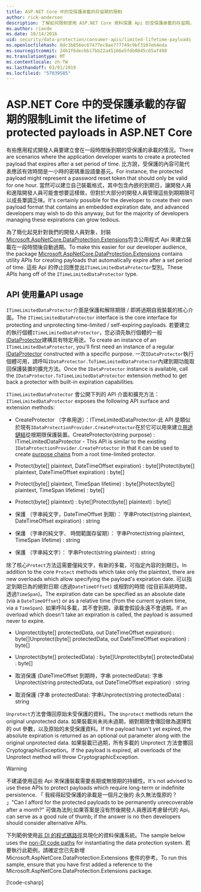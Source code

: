 ```yaml
---
title: ASP.NET Core 中的受保護承載的存留期的限制
author: rick-anderson
description: 了解如何限制使用 ASP.NET Core 資料保護 Api 的受保護承載的存留期。
ms.author: riande
ms.date: 10/14/2016
uid: security/data-protection/consumer-apis/limited-lifetime-payloads
ms.openlocfilehash: 8dc3b856ec67477ec8ae777749c9bf3107eb4eda
ms.sourcegitcommit: 24b1f6decbb17bb22a45166e5fdb0845c65af498
ms.translationtype: MT
ms.contentlocale: zh-TW
ms.lasthandoff: 03/01/2019
ms.locfileid: "57039585"
---
```

# <a name="limit-the-lifetime-of-protected-payloads-in-aspnet-core"></a><span data-ttu-id="51001-103">ASP.NET Core 中的受保護承載的存留期的限制</span><span class="sxs-lookup"><span data-stu-id="51001-103">Limit the lifetime of protected payloads in ASP.NET Core</span></span>

<span data-ttu-id="51001-104">有些應用程式開發人員要建立會在一段時間後到期的受保護的承載的情況。</span><span class="sxs-lookup"><span data-stu-id="51001-104">There are scenarios where the application developer wants to create a protected payload that expires after a set period of time.</span></span> <span data-ttu-id="51001-105">比方說，受保護的內容可能代表應該有效時間是一小時的密碼重設語彙基元。</span><span class="sxs-lookup"><span data-stu-id="51001-105">For instance, the protected payload might represent a password reset token that should only be valid for one hour.</span></span> <span data-ttu-id="51001-106">當然可以建立自己裝載格式，其中包含內嵌的到期日，讓開發人員和進階開發人員可能會想要這樣做，但對於大部分的開發人員管理這些到期期限可以成長單調乏味。</span><span class="sxs-lookup"><span data-stu-id="51001-106">It's certainly possible for the developer to create their own payload format that contains an embedded expiration date, and advanced developers may wish to do this anyway, but for the majority of developers managing these expirations can grow tedious.</span></span>

<span data-ttu-id="51001-107">為了簡化起見針對我們的開發人員對象，封裝[Microsoft.AspNetCore.DataProtection.Extensions](https://www.nuget.org/packages/Microsoft.AspNetCore.DataProtection.Extensions/)包含公用程式 Api 來建立裝載在一段時間後自動過期。</span><span class="sxs-lookup"><span data-stu-id="51001-107">To make this easier for our developer audience, the package [Microsoft.AspNetCore.DataProtection.Extensions](https://www.nuget.org/packages/Microsoft.AspNetCore.DataProtection.Extensions/) contains utility APIs for creating payloads that automatically expire after a set period of time.</span></span> <span data-ttu-id="51001-108">這些 Api 的停止回應登出`ITimeLimitedDataProtector`型別。</span><span class="sxs-lookup"><span data-stu-id="51001-108">These APIs hang off of the `ITimeLimitedDataProtector` type.</span></span>

## <a name="api-usage"></a><span data-ttu-id="51001-109">API 使用量</span><span class="sxs-lookup"><span data-stu-id="51001-109">API usage</span></span>

<span data-ttu-id="51001-110">`ITimeLimitedDataProtector`介面是保護和解除期限 / 即將過期自我裝載的核心介面。</span><span class="sxs-lookup"><span data-stu-id="51001-110">The `ITimeLimitedDataProtector` interface is the core interface for protecting and unprotecting time-limited / self-expiring payloads.</span></span> <span data-ttu-id="51001-111">若要建立的執行個體`ITimeLimitedDataProtector`，您必須先執行個體的一般[IDataProtector](xref:security/data-protection/consumer-apis/overview)建構具有特定用途。</span><span class="sxs-lookup"><span data-stu-id="51001-111">To create an instance of an `ITimeLimitedDataProtector`, you'll first need an instance of a regular [IDataProtector](xref:security/data-protection/consumer-apis/overview) constructed with a specific purpose.</span></span> <span data-ttu-id="51001-112">一次`IDataProtector`執行個體可用，請呼叫`IDataProtector.ToTimeLimitedDataProtector`內建到期功能取回保護裝置的擴充方法。</span><span class="sxs-lookup"><span data-stu-id="51001-112">Once the `IDataProtector` instance is available, call the `IDataProtector.ToTimeLimitedDataProtector` extension method to get back a protector with built-in expiration capabilities.</span></span>

<span data-ttu-id="51001-113">`ITimeLimitedDataProtector` 會公開下列的 API 介面和擴充方法：</span><span class="sxs-lookup"><span data-stu-id="51001-113">`ITimeLimitedDataProtector` exposes the following API surface and extension methods:</span></span>

* <span data-ttu-id="51001-114">CreateProtector （字串用途）：ITimeLimitedDataProtector-此 API 是類似於現有`IDataProtectionProvider.CreateProtector`在於它可以用來建立[用途鏈結](xref:security/data-protection/consumer-apis/purpose-strings)從根期限保護裝置。</span><span class="sxs-lookup"><span data-stu-id="51001-114">CreateProtector(string purpose) : ITimeLimitedDataProtector - This API is similar to the existing `IDataProtectionProvider.CreateProtector` in that it can be used to create [purpose chains](xref:security/data-protection/consumer-apis/purpose-strings) from a root time-limited protector.</span></span>

* <span data-ttu-id="51001-115">Protect(byte[] plaintext, DateTimeOffset expiration) : byte[]</span><span class="sxs-lookup"><span data-stu-id="51001-115">Protect(byte[] plaintext, DateTimeOffset expiration) : byte[]</span></span>

* <span data-ttu-id="51001-116">Protect(byte[] plaintext, TimeSpan lifetime) : byte[]</span><span class="sxs-lookup"><span data-stu-id="51001-116">Protect(byte[] plaintext, TimeSpan lifetime) : byte[]</span></span>

* <span data-ttu-id="51001-117">Protect(byte[] plaintext) : byte[]</span><span class="sxs-lookup"><span data-stu-id="51001-117">Protect(byte[] plaintext) : byte[]</span></span>

* <span data-ttu-id="51001-118">保護 （字串純文字，DateTimeOffset 到期）： 字串</span><span class="sxs-lookup"><span data-stu-id="51001-118">Protect(string plaintext, DateTimeOffset expiration) : string</span></span>

* <span data-ttu-id="51001-119">保護 （字串的純文字、 時間範圍存留期）： 字串</span><span class="sxs-lookup"><span data-stu-id="51001-119">Protect(string plaintext, TimeSpan lifetime) : string</span></span>

* <span data-ttu-id="51001-120">保護 （字串純文字）： 字串</span><span class="sxs-lookup"><span data-stu-id="51001-120">Protect(string plaintext) : string</span></span>

<span data-ttu-id="51001-121">除了核心`Protect`方法這需要僅純文字，有新的多載，可指定內容的到期日。</span><span class="sxs-lookup"><span data-stu-id="51001-121">In addition to the core `Protect` methods which take only the plaintext, there are new overloads which allow specifying the payload's expiration date.</span></span> <span data-ttu-id="51001-122">可以指定到期日為的絕對日期 (透過`DateTimeOffset`) 或相對的時間 (從目前系統時間，透過`TimeSpan`)。</span><span class="sxs-lookup"><span data-stu-id="51001-122">The expiration date can be specified as an absolute date (via a `DateTimeOffset`) or as a relative time (from the current system time, via a `TimeSpan`).</span></span> <span data-ttu-id="51001-123">如果呼叫多載，其不會到期，承載會假設永遠不會過期。</span><span class="sxs-lookup"><span data-stu-id="51001-123">If an overload which doesn't take an expiration is called, the payload is assumed never to expire.</span></span>

* <span data-ttu-id="51001-124">Unprotect(byte[] protectedData, out DateTimeOffset expiration) : byte[]</span><span class="sxs-lookup"><span data-stu-id="51001-124">Unprotect(byte[] protectedData, out DateTimeOffset expiration) : byte[]</span></span>

* <span data-ttu-id="51001-125">Unprotect(byte[] protectedData) : byte[]</span><span class="sxs-lookup"><span data-stu-id="51001-125">Unprotect(byte[] protectedData) : byte[]</span></span>

* <span data-ttu-id="51001-126">取消保護 (DateTimeOffset 到期時，字串 protectedData): 字串</span><span class="sxs-lookup"><span data-stu-id="51001-126">Unprotect(string protectedData, out DateTimeOffset expiration) : string</span></span>

* <span data-ttu-id="51001-127">取消保護 (字串 protectedData): 字串</span><span class="sxs-lookup"><span data-stu-id="51001-127">Unprotect(string protectedData) : string</span></span>

<span data-ttu-id="51001-128">`Unprotect`方法會傳回原始未受保護的資料。</span><span class="sxs-lookup"><span data-stu-id="51001-128">The `Unprotect` methods return the original unprotected data.</span></span> <span data-ttu-id="51001-129">如果裝載尚未尚未過期，絕對期限會傳回做為選擇性的 out 參數，以及原始的未受保護資料。</span><span class="sxs-lookup"><span data-stu-id="51001-129">If the payload hasn't yet expired, the absolute expiration is returned as an optional out parameter along with the original unprotected data.</span></span> <span data-ttu-id="51001-130">如果裝載已過期，所有多載的 Unprotect 方法會擲回 CryptographicException。</span><span class="sxs-lookup"><span data-stu-id="51001-130">If the payload is expired, all overloads of the Unprotect method will throw CryptographicException.</span></span>

>[!WARNING]
> <span data-ttu-id="51001-131">不建議使用這些 Api 來保護裝載需要長期或無限期的持續性。</span><span class="sxs-lookup"><span data-stu-id="51001-131">It's not advised to use these APIs to protect payloads which require long-term or indefinite persistence.</span></span> <span data-ttu-id="51001-132">「 我經得起受保護的承載是一個月之後的 永久無法復原的？ 」</span><span class="sxs-lookup"><span data-stu-id="51001-132">"Can I afford for the protected payloads to be permanently unrecoverable after a month?"</span></span> <span data-ttu-id="51001-133">可做為法則;如果答案是沒有然後開發人員應該考慮替代的 Api。</span><span class="sxs-lookup"><span data-stu-id="51001-133">can serve as a good rule of thumb; if the answer is no then developers should consider alternative APIs.</span></span>

<span data-ttu-id="51001-134">下列範例使用[非 DI 的程式碼路徑](xref:security/data-protection/configuration/non-di-scenarios)具現化的資料保護系統。</span><span class="sxs-lookup"><span data-stu-id="51001-134">The sample below uses the [non-DI code paths](xref:security/data-protection/configuration/non-di-scenarios) for instantiating the data protection system.</span></span> <span data-ttu-id="51001-135">若要執行此範例，請確定您已先新增 Microsoft.AspNetCore.DataProtection.Extensions 套件的參考。</span><span class="sxs-lookup"><span data-stu-id="51001-135">To run this sample, ensure that you have first added a reference to the Microsoft.AspNetCore.DataProtection.Extensions package.</span></span>

[!code-csharp[](limited-lifetime-payloads/samples/limitedlifetimepayloads.cs)]
